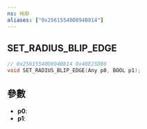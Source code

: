 ```yaml
---
ns: HUD
aliases: ["0x25615540D894B814"]
---
```

## SET_RADIUS_BLIP_EDGE

```c
// 0x25615540D894B814 0x40E25DB8
void SET_RADIUS_BLIP_EDGE(Any p0, BOOL p1);
```


## 參數
* **p0**: 
* **p1**: 

